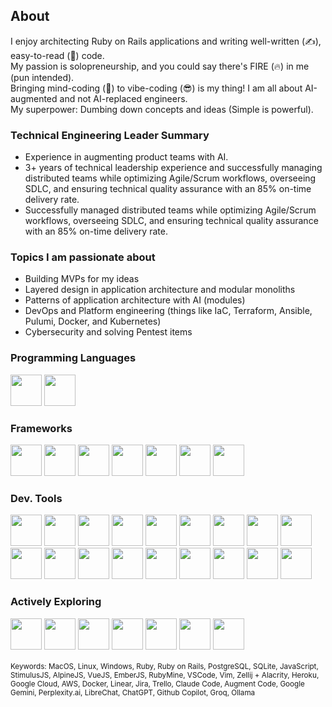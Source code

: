 ## About
I enjoy architecting Ruby on Rails applications and writing well-written (✍️), easy-to-read (📖) code.  
My passion is solopreneurship, and you could say there's FIRE (🔥) in me (pun intended).  
Bringing mind-coding (🧠) to vibe-coding (😎) is my thing! I am all about AI-augmented and not AI-replaced engineers.  
My superpower: Dumbing down concepts and ideas (Simple is powerful).  

### Technical Engineering Leader Summary
* Experience in augmenting product teams with AI.
* 3+ years of technical leadership experience and successfully managing distributed teams while optimizing Agile/Scrum workflows, overseeing SDLC, and ensuring technical quality assurance with an 85% on-time delivery rate.
* Successfully managed distributed teams while optimizing Agile/Scrum workflows, overseeing SDLC, and ensuring technical quality assurance with an 85% on-time delivery rate.

### Topics I am passionate about
* Building MVPs for my ideas
* Layered design in application architecture and modular monoliths
* Patterns of application architecture with AI (modules)
* DevOps and Platform engineering (things like IaC, Terraform, Ansible, Pulumi, Docker, and Kubernetes)
* Cybersecurity and solving Pentest items

### Programming Languages
<div style="display: inline">
  <img src="https://cdn.jsdelivr.net/gh/devicons/devicon@latest/icons/ruby/ruby-original-wordmark.svg" width="50"/>
  <img src="https://cdn.jsdelivr.net/gh/devicons/devicon@latest/icons/javascript/javascript-original.svg" width="50"/>
</div>

### Frameworks
<div style="display: inline">
  <img src="https://cdn.jsdelivr.net/gh/devicons/devicon@latest/icons/rails/rails-plain-wordmark.svg" width="50"/>
  <img src="https://cdn.jsdelivr.net/gh/devicons/devicon@latest/icons/vuejs/vuejs-original-wordmark.svg" width="50"/>
  <img src="https://cdn.jsdelivr.net/gh/devicons/devicon@latest/icons/ember/ember-original-wordmark.svg" width="50"/>
  <img src="https://cdn.jsdelivr.net/gh/devicons/devicon@latest/icons/alpinejs/alpinejs-original-wordmark.svg" width="50"/>
  <img src="https://cdn.jsdelivr.net/gh/devicons/devicon@latest/icons/tailwindcss/tailwindcss-original.svg" width="50"/>
  <img src="https://cdn.jsdelivr.net/gh/devicons/devicon@latest/icons/bootstrap/bootstrap-original-wordmark.svg" width="50"/>
  <img src="https://cdn.jsdelivr.net/gh/devicons/devicon@latest/icons/jekyll/jekyll-original-wordmark.svg" width="50"/>
</div>

### Dev. Tools
<div style="display: inline">
  <img src="https://cdn.jsdelivr.net/gh/devicons/devicon@latest/icons/rubymine/rubymine-original.svg" width="50"/>
  <img src="https://cdn.jsdelivr.net/gh/devicons/devicon@latest/icons/vscode/vscode-original-wordmark.svg" width="50"/>
  <img src="https://cdn.jsdelivr.net/gh/devicons/devicon@latest/icons/postgresql/postgresql-plain-wordmark.svg" width="50"/>
  <img src="https://cdn.jsdelivr.net/gh/devicons/devicon@latest/icons/sqlite/sqlite-original-wordmark.svg" width="50">
  <img src="https://cdn.jsdelivr.net/gh/devicons/devicon@latest/icons/googlecloud/googlecloud-original-wordmark.svg" width="50"/>
  <img src="https://cdn.jsdelivr.net/gh/devicons/devicon@latest/icons/amazonwebservices/amazonwebservices-original-wordmark.svg" width="50"/>
  <img src="https://cdn.jsdelivr.net/gh/devicons/devicon@latest/icons/heroku/heroku-original-wordmark.svg" width="50"/>
  <img src="https://cdn.jsdelivr.net/gh/devicons/devicon@latest/icons/cloudflare/cloudflare-original-wordmark.svg" width="50"/>
  <img src="https://cdn.jsdelivr.net/gh/devicons/devicon@latest/icons/git/git-original-wordmark.svg" width="50"/>
  <img src="https://cdn.jsdelivr.net/gh/devicons/devicon@latest/icons/github/github-original-wordmark.svg" width="50"/>
  <img src="https://cdn.jsdelivr.net/gh/devicons/devicon@latest/icons/gitlab/gitlab-original-wordmark.svg" width="50"/>
  <img src="https://cdn.jsdelivr.net/gh/devicons/devicon@latest/icons/docker/docker-original-wordmark.svg" width="50"/>
  <img src="https://cdn.jsdelivr.net/gh/devicons/devicon@latest/icons/rspec/rspec-original-wordmark.svg" width="50"/>
  <img src="https://cdn.jsdelivr.net/gh/devicons/devicon@latest/icons/bun/bun-original.svg" width="50"/>
  <img src="https://cdn.jsdelivr.net/gh/devicons/devicon@latest/icons/linux/linux-original.svg" width="50"/>
  <img src="https://cdn.jsdelivr.net/gh/devicons/devicon@latest/icons/apple/apple-original.svg" width="50"/>
  <img src="https://cdn.jsdelivr.net/gh/devicons/devicon@latest/icons/trello/trello-original.svg" width="50"/>
  <img src="https://cdn.jsdelivr.net/gh/devicons/devicon@latest/icons/jira/jira-original-wordmark.svg" width="50"/>
</div>

### Actively Exploring
<div style="display: inline">
  <img src="https://cdn.jsdelivr.net/gh/devicons/devicon@latest/icons/go/go-original-wordmark.svg" width="50"/>
  <img src="https://cdn.jsdelivr.net/gh/devicons/devicon@latest/icons/elixir/elixir-original-wordmark.svg" width="50"/>
  <img src="https://cdn.jsdelivr.net/gh/devicons/devicon@latest/icons/python/python-original-wordmark.svg" width="50"/>
  <img src="https://cdn.jsdelivr.net/gh/devicons/devicon@latest/icons/kubernetes/kubernetes-original-wordmark.svg" width="50"/>
  <img src="https://cdn.jsdelivr.net/gh/devicons/devicon@latest/icons/terraform/terraform-original-wordmark.svg" width="50"/>
  <img src="https://cdn.jsdelivr.net/gh/devicons/devicon@latest/icons/ansible/ansible-original-wordmark.svg" width="50"/>
  <img src="https://cdn.jsdelivr.net/gh/devicons/devicon@latest/icons/pulumi/pulumi-original-wordmark.svg" width="50"/> 
</div>
<br/>
<br/>
<sub>Keywords:
MacOS, Linux, Windows, Ruby, Ruby on Rails, PostgreSQL, SQLite, JavaScript, StimulusJS, AlpineJS, VueJS, EmberJS, RubyMine, VSCode, Vim, Zellij + Alacrity, Heroku, Google Cloud, AWS, Docker, Linear, Jira, Trello, Claude Code, Augment Code, Google Gemini, Perplexity.ai, LibreChat, ChatGPT, Github Copilot, Groq, Ollama</sub>
